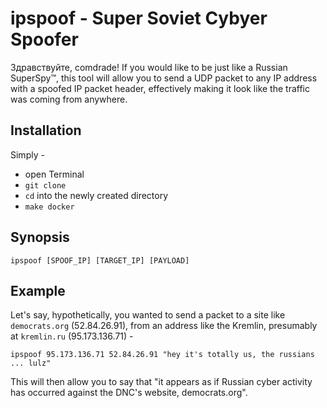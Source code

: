 # ipspoof - Super Soviet Cybyer Spoofer

Здравствуйте, comdrade! If you would like to be just like a Russian SuperSpy™, this tool will allow you to send a UDP packet to any IP address with a spoofed IP packet header, effectively making it look like the traffic was coming from anywhere.

## Installation

Simply -
* open Terminal
* `git clone`
* `cd` into the newly created directory
* `make docker`

## Synopsis

```
ipspoof [SPOOF_IP] [TARGET_IP] [PAYLOAD]
```

## Example

Let's say, hypothetically, you wanted to send a packet to a site like `democrats.org` (52.84.26.91), from an address like the Kremlin, presumably at `kremlin.ru` (95.173.136.71) -

```
ipspoof 95.173.136.71 52.84.26.91 "hey it's totally us, the russians ... lulz"
```

This will then allow you to say that "it appears as if Russian cyber activity has occurred against the DNC's website, democrats.org".
